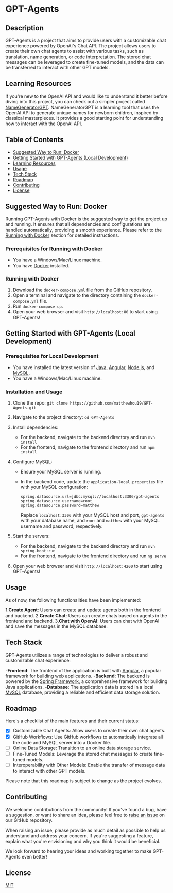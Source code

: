 # GPT-Agents

## Description

GPT-Agents is a project that aims to provide users with a customizable chat experience powered by OpenAI's Chat API. The project allows users to create their own chat agents to assist with various tasks, such as translation, name generation, or code interpretation. The stored chat messages can be leveraged to create fine-tuned models, and the data can be transferred to interact with other GPT models.

## Learning Resources

If you're new to the OpenAI API and would like to understand it better before diving into this project, you can check out a simpler project called [NameGeneratorGPT](https://github.com/matthewhou19/NameGeneratorGPT). NameGeneratorGPT is a learning tool that uses the OpenAI API to generate unique names for newborn children, inspired by classical masterpieces. It provides a good starting point for understanding how to interact with the OpenAI API.

## Table of Contents

- [Suggested Way to Run: Docker](#suggested-way-to-run-docker)
- [Getting Started with GPT-Agents (Local Development)](#getting-started-with-gpt-agents-local-development)
- [Learning Resources](#learning-resources)
- [Usage](#usage)
- [Tech Stack](#tech-stack)
- [Roadmap](#roadmap)
- [Contributing](#contributing)
- [License](#license)

## **Suggested Way to Run: Docker**

Running GPT-Agents with Docker is the suggested way to get the project up and running. It ensures that all dependencies and configurations are handled automatically, providing a smooth experience. Please refer to the [Running with Docker](#running-with-docker) section for detailed instructions.

### Prerequisites for Running with Docker

- You have a Windows/Mac/Linux machine.
- You have [Docker](https://www.docker.com/get-started) installed.

### Running with Docker

1. Download the `docker-compose.yml` file from the GitHub repository.
2. Open a terminal and navigate to the directory containing the `docker-compose.yml` file.
3. Run `docker-compose up`.
4. Open your web browser and visit `http://localhost:80` to start using GPT-Agents!

## Getting Started with GPT-Agents (Local Development)

### Prerequisites for Local Development

- You have installed the latest version of [Java](https://www.java.com/en/download/), [Angular](https://angular.io/guide/setup-local), [Node.js](https://nodejs.org/), and [MySQL](https://dev.mysql.com/downloads/installer/).
- You have a Windows/Mac/Linux machine.

### Installation and Usage

1. Clone the repo: `git clone https://github.com/matthewhou19/GPT-Agents.git`
2. Navigate to the project directory: `cd GPT-Agents`
3. Install dependencies:

   - For the backend, navigate to the backend directory and run `mvn install`
   - For the frontend, navigate to the frontend directory and run `npm install`

4. Configure MySQL:

   - Ensure your MySQL server is running.
   - In the backend code, update the `application-local.properties` file with your MySQL configuration:

     ```
     spring.datasource.url=jdbc:mysql://localhost:3306/gpt-agents
     spring.datasource.username=root
     spring.datasource.password=matthew
     ```

     Replace `localhost:3306` with your MySQL host and port, `gpt-agents` with your database name, and `root` and `matthew` with your MySQL username and password, respectively.

5. Start the servers:

   - For the backend, navigate to the backend directory and run `mvn spring-boot:run`
   - For the frontend, navigate to the frontend directory and run `ng serve`

6. Open your web browser and visit `http://localhost:4200` to start using GPT-Agents!

## Usage

As of now, the following functionalities have been implemented:

1.**Create Agent**: Users can create and update agents both in the frontend and backend. 2.**Create Chat**: Users can create chats based on agents in the frontend and backend. 3.**Chat with OpenAI**: Users can chat with OpenAI and save the messages in the MySQL database.

## Tech Stack

GPT-Agents utilizes a range of technologies to deliver a robust and customizable chat experience:

-**Frontend**: The frontend of the application is built with [Angular](https://angular.io/), a popular framework for building web applications. -**Backend**: The backend is powered by the [Spring Framework](https://spring.io/), a comprehensive framework for building Java applications. -**Database**: The application data is stored in a local [MySQL](https://www.mysql.com/) database, providing a reliable and efficient data storage solution.

## Roadmap

Here's a checklist of the main features and their current status:

- [x] Customizable Chat Agents: Allow users to create their own chat agents.
- [x] GitHub Workflows: Use GitHub workflows to automatically integrate all the code and MySQL server into a Docker file.
- [ ] Online Data Storage: Transition to an online data storage service.
- [ ] Fine-Tuned Models: Leverage the stored chat messages to create fine-tuned models.
- [ ] Interoperability with Other Models: Enable the transfer of message data to interact with other GPT models.

Please note that this roadmap is subject to change as the project evolves.

## Contributing

We welcome contributions from the community! If you've found a bug, have a suggestion, or want to share an idea, please feel free to [raise an issue](https://github.com/matthewhou19/GPT-Agents/issues) on our GitHub repository.

When raising an issue, please provide as much detail as possible to help us understand and address your concern. If you're suggesting a feature, explain what you're envisioning and why you think it would be beneficial.

We look forward to hearing your ideas and working together to make GPT-Agents even better!

## License

[MIT](https://choosealicense.com/licenses/mit/)
